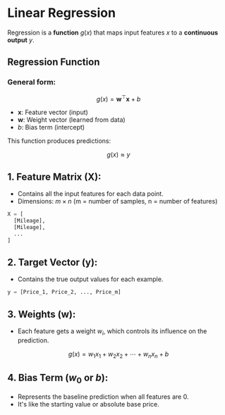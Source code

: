 # Linear Regression

Regression is a **function** $g(x)$ that maps input features $x$ to a **continuous output** $y$.

## Regression Function

### General form:

$$
g(x) = \mathbf{w}^\top \mathbf{x} + b
$$

- $\mathbf{x}$: Feature vector (input)
- $\mathbf{w}$: Weight vector (learned from data)
- $b$: Bias term (intercept)

This function produces predictions:

$$
g(x) \approx y
$$

## 1. Feature Matrix ($\mathbf{X}$):

- Contains all the input features for each data point.
- Dimensions: $m \times n$ (m = number of samples, n = number of features)

```python
X = [
  [Mileage],
  [Mileage],
  ...
]
```

## 2. Target Vector ($\mathbf{y}$):

- Contains the true output values for each example.

```python
y = [Price_1, Price_2, ..., Price_m]
```

## 3. Weights ($\mathbf{w}$):

- Each feature gets a weight $w_i$, which controls its influence on the prediction.

$$
g(x)=w_1​x_1​+w_2​x_2​+⋯+w_n​x_n​+b
$$

## 4. Bias Term ($w_0$ or $b$):

- Represents the baseline prediction when all features are 0.
- It's like the starting value or absolute base price.
